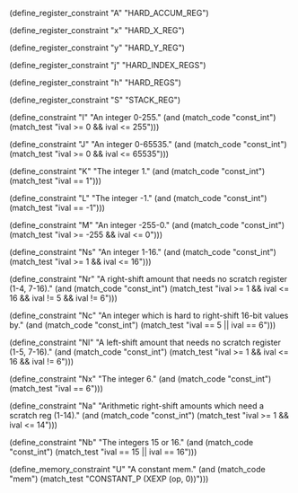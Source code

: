 (define_register_constraint "A" "HARD_ACCUM_REG")

(define_register_constraint "x" "HARD_X_REG")

(define_register_constraint "y" "HARD_Y_REG")

(define_register_constraint "j" "HARD_INDEX_REGS")

(define_register_constraint "h" "HARD_REGS")

(define_register_constraint "S" "STACK_REG")

(define_constraint "I"
  "An integer 0-255."
  (and (match_code "const_int")
       (match_test "ival >= 0 && ival <= 255")))

(define_constraint "J"
  "An integer 0-65535."
  (and (match_code "const_int")
       (match_test "ival >= 0 && ival <= 65535")))

(define_constraint "K"
  "The integer 1."
  (and (match_code "const_int")
       (match_test "ival == 1")))

(define_constraint "L"
  "The integer -1."
  (and (match_code "const_int")
       (match_test "ival == -1")))

(define_constraint "M"
  "An integer -255-0."
  (and (match_code "const_int")
       (match_test "ival >= -255 && ival <= 0")))

(define_constraint "Ns"
  "An integer 1-16."
  (and (match_code "const_int")
       (match_test "ival >= 1 && ival <= 16")))

(define_constraint "Nr"
  "A right-shift amount that needs no scratch register (1-4, 7-16)."
  (and (match_code "const_int")
       (match_test "ival >= 1 && ival <= 16 && ival != 5 && ival != 6")))

(define_constraint "Nc"
  "An integer which is hard to right-shift 16-bit values by."
  (and (match_code "const_int")
       (match_test "ival == 5 || ival == 6")))

(define_constraint "Nl"
  "A left-shift amount that needs no scratch register (1-5, 7-16)."
  (and (match_code "const_int")
       (match_test "ival >= 1 && ival <= 16 && ival != 6")))

(define_constraint "Nx"
  "The integer 6."
  (and (match_code "const_int")
       (match_test "ival == 6")))

(define_constraint "Na"
  "Arithmetic right-shift amounts which need a scratch reg (1-14)."
  (and (match_code "const_int")
       (match_test "ival >= 1 && ival <= 14")))

(define_constraint "Nb"
  "The integers 15 or 16."
  (and (match_code "const_int")
       (match_test "ival == 15 || ival == 16")))

(define_memory_constraint "U"
  "A constant mem."
  (and (match_code "mem")
       (match_test "CONSTANT_P (XEXP (op, 0))")))
